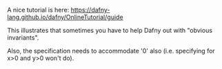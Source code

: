A nice tutorial is here:
https://dafny-lang.github.io/dafny/OnlineTutorial/guide

This illustrates that sometimes you have to help Dafny out 
with "obvious invariants".

Also, the specification needs to accommodate '0' also
(i.e. specifying for x>0 and y>0 won't do).

